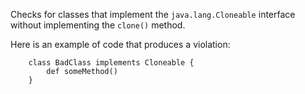 Checks for classes that implement the `java.lang.Cloneable` interface
without implementing the `clone()` method.

Here is an example of code that produces a violation:

        class BadClass implements Cloneable {
            def someMethod()
        }
